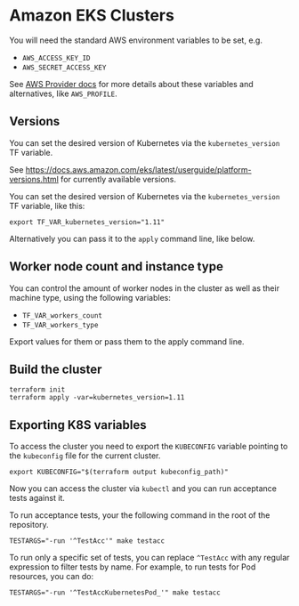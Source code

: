 # Amazon EKS Clusters

You will need the standard AWS environment variables to be set, e.g.

  - `AWS_ACCESS_KEY_ID`
  - `AWS_SECRET_ACCESS_KEY`

See [AWS Provider docs](https://www.terraform.io/docs/providers/aws/index.html#configuration-reference) for more details about these variables
and alternatives, like `AWS_PROFILE`.

## Versions

You can set the desired version of Kubernetes via the `kubernetes_version` TF variable.

See https://docs.aws.amazon.com/eks/latest/userguide/platform-versions.html for currently available versions.

You can set the desired version of Kubernetes via the `kubernetes_version` TF variable, like this:
```
export TF_VAR_kubernetes_version="1.11"
```
Alternatively you can pass it to the `apply` command line, like below.

## Worker node count and instance type

You can control the amount of worker nodes in the cluster as well as their machine type, using the following variables:

 - `TF_VAR_workers_count`
 - `TF_VAR_workers_type`

Export values for them or pass them to the apply command line.

## Build the cluster

```
terraform init
terraform apply -var=kubernetes_version=1.11
```

## Exporting K8S variables
To access the cluster you need to export the `KUBECONFIG` variable pointing to the `kubeconfig` file for the current cluster.
```
export KUBECONFIG="$(terraform output kubeconfig_path)"
```

Now you can access the cluster via `kubectl` and you can run acceptance tests against it.

To run acceptance tests, your the following command in the root of the repository.
```
TESTARGS="-run '^TestAcc'" make testacc
```

To run only a specific set of tests, you can replace `^TestAcc` with any regular expression to filter tests by name.
For example, to run tests for Pod resources, you can do:
```
TESTARGS="-run '^TestAccKubernetesPod_'" make testacc
```
